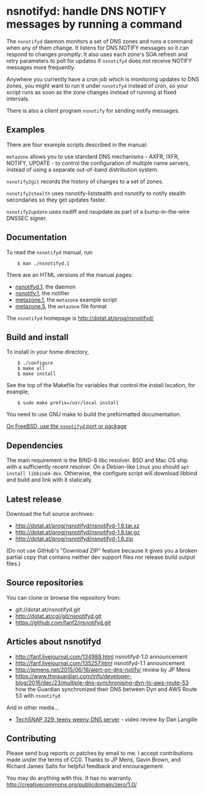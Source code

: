 nsnotifyd: handle DNS NOTIFY messages by running a command
==========================================================

The `nsnotifyd` daemon monitors a set of DNS zones and runs a command
when any of them change. It listens for DNS NOTIFY messages so it can
respond to changes promptly. It also uses each zone's SOA refresh and
retry parameters to poll for updates if `nsnotifyd` does not receive
NOTIFY messages more frequently.

Anywhere you currently have a cron job which is monitoring updates to
DNS zones, you might want to run it under `nsnotifyd` instead of cron,
so your script runs as soon as the zone changes instead of running at
fixed intervals.

There is also a client program `nsnotify` for sending notify messages.


Examples
--------

There are four example scripts described in the manual:

`metazone` allows you to use standard DNS mechanisms - AXFR, IXFR,
NOTIFY, UPDATE - to control the configuration of multiple name
servers, instead of using a separate out-of-band distribution system.

`nsnotify2git` records the history of changes to a set of zones.

`nsnotify2stealth` uses nsnotify-liststealth and nsnotify to
notify stealth secondaries so they get updates faster.

`nsnotify2update` uses nsdiff and nsupdate as part of a bump-in-the-wire
DNSSEC signer.


Documentation
-------------

To read the `nsnotifyd` manual, run

        $ man ./nsnotifyd.1

There are an HTML versions of the manual pages:

  * [nsnotifyd.1](html/nsnotifyd.1.html), the daemon
  * [nsnotify.1](html/nsnotify.1.html), the notifier
  * [metazone.1](html/metazone.1.html), the `metazone` example script
  * [metazone.5](html/metazone.5.html), the `metazone` file format

The `nsnotifyd` homepage is <http://dotat.at/prog/nsnotifyd/>


Build and install
-----------------

To install in your home directory,

        $ ./configure
        $ make all
        $ make install

See the top of the Makefile for variables that control the install
location, for example,

        $ sudo make prefix=/usr/local install

You need to use GNU make to build the preformatted documentation.

[On FreeBSD, use the `nsnotifyd` port or package](https://www.freshports.org/dns/nsnotifyd/)


Dependencies
------------

The main requirement is the BIND-8 libc resolver. BSD and Mac OS ship
with a sufficiently recent resolver. On a Debian-like Linux you should
`apt install libbind4-dev`. Otherwise, the configure script will download
libbind and build and link with it statically.


Latest release
--------------

Download the full source archives:

  * <http://dotat.at/prog/nsnotifyd/nsnotifyd-1.6.tar.xz>
  * <http://dotat.at/prog/nsnotifyd/nsnotifyd-1.6.tar.gz>
  * <http://dotat.at/prog/nsnotifyd/nsnotifyd-1.6.zip>

(Do not use GitHub's "Download ZIP" feature because it gives you
a broken partial copy that contains neither dev support files nor
release build output files.)


Source repositories
-------------------

You can clone or browse the repository from:

  * git://dotat.at/nsnotifyd.git
  * <http://dotat.at/cgi/git/nsnotifyd.git>
  * <https://github.com/fanf2/nsnotifyd.git>


Articles about nsnotifyd
------------------------

  * <http://fanf.livejournal.com/134988.html> nsnotifyd-1.0 announcement
  * <http://fanf.livejournal.com/135257.html> nsnotifyd-1.1 announcement
  * <http://jpmens.net/2015/06/16/alert-on-dns-notify/> review by JP Mens
  * <https://www.theguardian.com/info/developer-blog/2016/dec/23/multiple-dns-synchronising-dyn-to-aws-route-53> how the Guardian synchronized their DNS between Dyn and AWS Route 53 with `nsnotifyd`

And in other media...

  * [TechSNAP 329: teeny weeny DNS server](http://www.jupiterbroadcasting.com/116921/teeny-weeny-dns-server-techsnap-329/) -
    video review by Dan Langille


Contributing
------------

Please send bug reports or patches by email to me. I accept
contributions made under the terms of CC0. Thanks to JP Mens, Gavin
Brown, and Richard James Salts for helpful feedback and encouragement.

You may do anything with this. It has no warranty.  
<http://creativecommons.org/publicdomain/zero/1.0/>
